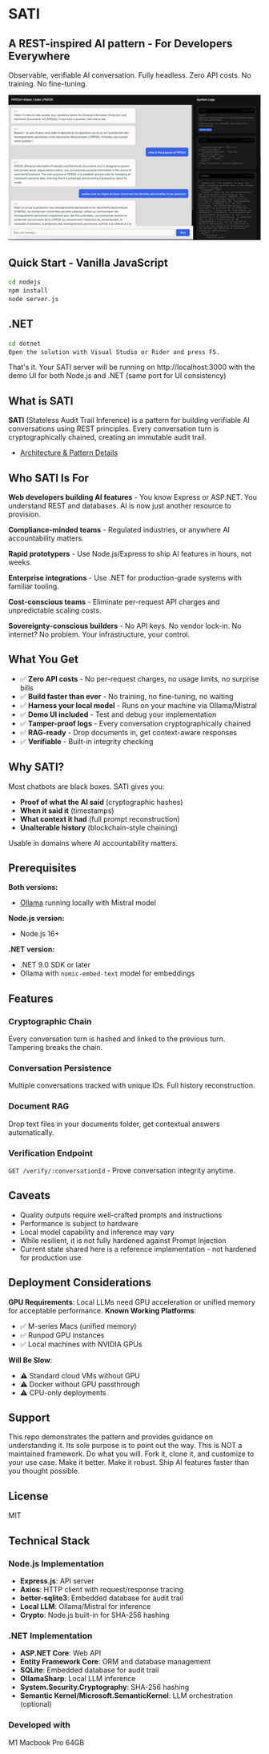 # SATI
## A REST-inspired AI pattern - For Developers Everywhere

Observable, verifiable AI conversation. Fully headless. Zero API costs. No training. No fine-tuning.

![Screenshot description](docs/headerscreen.png)

## Quick Start - Vanilla JavaScript

```bash
cd nodejs
npm install
node server.js
```
## .NET

```bash
cd dotnet
Open the solution with Visual Studio or Rider and press F5.
```

That's it. Your SATI server will be running on http://localhost:3000 
with the demo UI for both Node.js and .NET  (same port for UI consistency)

## What is SATI
**SATI** (Stateless Audit Trail Inference) is a pattern for building verifiable AI conversations using REST principles. Every conversation turn is cryptographically chained, creating an immutable audit trail.

- [Architecture & Pattern Details](./docs/pattern.md)

## Who SATI Is For

**Web developers building AI features** - You know Express or ASP.NET. You understand REST and databases. AI is now just another resource to provision.

**Compliance-minded teams** - Regulated industries, or anywhere AI accountability matters.

**Rapid prototypers** - Use Node.js/Express to ship AI features in hours, not weeks.

**Enterprise integrations** - Use .NET for production-grade systems with familiar tooling.

**Cost-conscious teams** - Eliminate per-request API charges and unpredictable scaling costs.

**Sovereignty-conscious builders** - No API keys. No vendor lock-in. No internet? No problem. Your infrastructure, your control.


## What You Get

- ✅ **Zero API costs** - No per-request charges, no usage limits, no surprise bills
- ✅ **Build faster than ever** - No training, no fine-tuning, no waiting
- ✅ **Harness your local model** - Runs on your machine via Ollama/Mistral
- ✅ **Demo UI included** - Test and debug your implementation
- ✅ **Tamper-proof logs** - Every conversation cryptographically chained
- ✅ **RAG-ready** - Drop documents in, get context-aware responses
- ✅ **Verifiable** - Built-in integrity checking


## Why SATI?

Most chatbots are black boxes. SATI gives you:
- **Proof of what the AI said** (cryptographic hashes)
- **When it said it** (timestamps)
- **What context it had** (full prompt reconstruction)
- **Unalterable history** (blockchain-style chaining)

Usable in domains where AI accountability matters.

## Prerequisites

**Both versions:**
- [Ollama](https://ollama.ai/) running locally with Mistral model

**Node.js version:**
- Node.js 16+

**.NET version:**
- .NET 9.0 SDK or later
- Ollama with `nomic-embed-text` model for embeddings

## Features

### Cryptographic Chain
Every conversation turn is hashed and linked to the previous turn. Tampering breaks the chain.

### Conversation Persistence
Multiple conversations tracked with unique IDs. Full history reconstruction.

### Document RAG
Drop text files in your documents folder, get contextual answers automatically.

### Verification Endpoint
`GET /verify/:conversationId` - Prove conversation integrity anytime.

## Caveats

- Quality outputs require well-crafted prompts and instructions
- Performance is subject to hardware
- Local model capability and inference may vary
- While resilient, it is not fully hardened against Prompt Injection
- Current state shared here is a reference implementation - not hardened for production use

## Deployment Considerations

**GPU Requirements**: Local LLMs need GPU acceleration or unified memory for acceptable performance.
**Known Working Platforms**:
- ✅ M-series Macs (unified memory)
- ✅ Runpod GPU instances
- ✅ Local machines with NVIDIA GPUs

**Will Be Slow**:
- ⚠️ Standard cloud VMs without GPU
- ⚠️ Docker without GPU passthrough
- ⚠️ CPU-only deployments

## Support

This repo demonstrates the pattern and provides guidance on understanding it.
Its sole purpose is to point out the way.
This is NOT a maintained framework.
Do what you will. Fork it, clone it, and customize to your use case.
Make it better. Make it robust. Ship AI features faster than you thought possible.

## License

MIT


## Technical Stack

### Node.js Implementation
- **Express.js**: API server
- **Axios**: HTTP client with request/response tracing
- **better-sqlite3**: Embedded database for audit trail
- **Local LLM**: Ollama/Mistral for inference
- **Crypto**: Node.js built-in for SHA-256 hashing

### .NET Implementation
- **ASP.NET Core**: Web API
- **Entity Framework Core**: ORM and database management
- **SQLite**: Embedded database for audit trail
- **OllamaSharp**: Local LLM inference
- **System.Security.Cryptography**: SHA-256 hashing
- **Semantic Kernel/Microsoft.SemanticKernel**: LLM orchestration (optional)

### Developed with
M1 Macbook Pro 64GB
